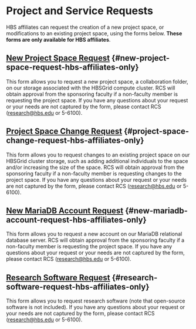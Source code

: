 # Project and Service Requests


HBS affiliates can request the creation of a new project space, or
modifications to an existing project space, using the forms below.
**These forms are only available for HBS affiliates**.

## [New Project Space Request](https://forms.office.com/Pages/ResponsePage.aspx?id=Tlb9CUK_IUOPLbjkgvhjXMoIB6PHisBIlawtyGb7ibhURFhFT09aVVJEQ0tQM1JRMjJOOTg0SFpZQi4u) {#new-project-space-request-hbs-affiliates-only}

This form allows you to request a new project space, a collaboration
folder, on our storage associated with the HBSGrid compute cluster. RCS
will obtain approval from the sponsoring faculty if a non-faculty member
is requesting the project space. If you have any questions about your
request or your needs are not captured by the form, please contact RCS
(research@hbs.edu or 5-6100).

## [Project Space Change Request](https://forms.office.com/Pages/ResponsePage.aspx?id=Tlb9CUK_IUOPLbjkgvhjXMoIB6PHisBIlawtyGb7ibhUOEJQSUFSUkpUVUFRUEFHQzZGOVVMODNNRy4u) {#project-space-change-request-hbs-affiliates-only}

This form allows you to request changes to an existing project space on
our HBSGrid cluster storage, such as adding additional individuals to
the space and/or increasing the size of the space. RCS will obtain
approval from the sponsoring faculty if a non-faculty member is
requesting changes to the project space. If you have any questions about
your request or your needs are not captured by the form, please contact
RCS (research@hbs.edu or 5-6100).

## [New MariaDB Account Request](https://forms.office.com/Pages/ResponsePage.aspx?id=Tlb9CUK_IUOPLbjkgvhjXMoIB6PHisBIlawtyGb7ibhUNVlWWUgwM1dCSjdWWllOVEVDQUtCUUVNMS4u) {#new-mariadb-account-request-hbs-affiliates-only}

This form allows you to request a new account on our MariaDB relational
database server. RCS will obtain approval from the sponsoring faculty if
a non-faculty member is requesting the project space. If you have any
questions about your request or your needs are not captured by the form,
please contact RCS (research@hbs.edu or 5-6100).

## [Research Software Request](https://forms.office.com/Pages/ResponsePage.aspx?id=Tlb9CUK_IUOPLbjkgvhjXMoIB6PHisBIlawtyGb7ibhUNjdYUVVRTVNVUllPRzA0ODRGVUhIWjBCUS4u) {#research-software-request-hbs-affiliates-only}

This form allows you to request research software (note that open-source
software is not included). If you have any questions about your request
or your needs are not captured by the form, please contact RCS
(<research@hbs.edu> or 5-6100).
